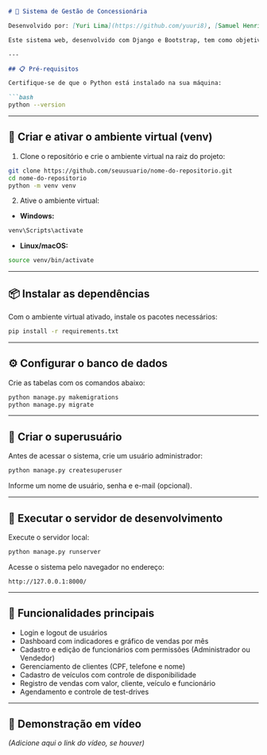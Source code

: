 ````markdown
# 🚗 Sistema de Gestão de Concessionária

Desenvolvido por: [Yuri Lima](https://github.com/yuuri8), [Samuel Henrique](https://github.com/SamuelHenrique007)

Este sistema web, desenvolvido com Django e Bootstrap, tem como objetivo informatizar a gestão de uma concessionária de veículos. Ele substitui controles manuais por um sistema digital completo, permitindo o gerenciamento eficiente de funcionários, clientes, veículos, vendas e test-drives.

---

## 📋 Pré-requisitos

Certifique-se de que o Python está instalado na sua máquina:

```bash
python --version
````

---

## 🧪 Criar e ativar o ambiente virtual (venv)

1. Clone o repositório e crie o ambiente virtual na raiz do projeto:

```bash
git clone https://github.com/seuusuario/nome-do-repositorio.git
cd nome-do-repositorio
python -m venv venv
```

2. Ative o ambiente virtual:

* **Windows:**

```bash
venv\Scripts\activate
```

* **Linux/macOS:**

```bash
source venv/bin/activate
```

---

## 📦 Instalar as dependências

Com o ambiente virtual ativado, instale os pacotes necessários:

```bash
pip install -r requirements.txt
```

---

## ⚙️ Configurar o banco de dados

Crie as tabelas com os comandos abaixo:

```bash
python manage.py makemigrations
python manage.py migrate
```

---

## 👤 Criar o superusuário

Antes de acessar o sistema, crie um usuário administrador:

```bash
python manage.py createsuperuser
```

Informe um nome de usuário, senha e e-mail (opcional).

---

## 🚀 Executar o servidor de desenvolvimento

Execute o servidor local:

```bash
python manage.py runserver
```

Acesse o sistema pelo navegador no endereço:

```
http://127.0.0.1:8000/
```

---

## 🧩 Funcionalidades principais

* Login e logout de usuários
* Dashboard com indicadores e gráfico de vendas por mês
* Cadastro e edição de funcionários com permissões (Administrador ou Vendedor)
* Gerenciamento de clientes (CPF, telefone e nome)
* Cadastro de veículos com controle de disponibilidade
* Registro de vendas com valor, cliente, veículo e funcionário
* Agendamento e controle de test-drives

---

## 🎥 Demonstração em vídeo

*(Adicione aqui o link do vídeo, se houver)*

